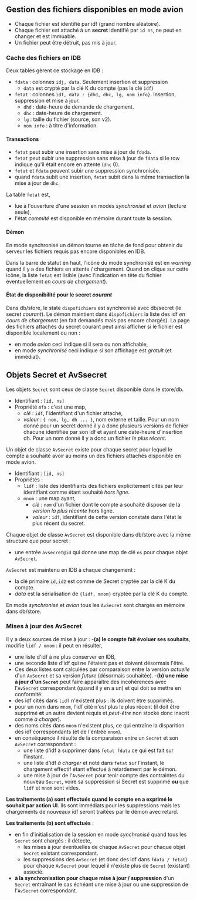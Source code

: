 ## Gestion des fichiers disponibles en mode avion
- Chaque fichier est identifié par idf (grand nombre aléatoire).
- Chaque fichier est attaché à un **secret** identifié par `id ns`, ne peut en changer et est immuable.
- Un fichier peut être détruit, pas mis à jour.

### Cache des fichiers en IDB
Deux tables gèrent ce stockage en IDB :
- `fdata` : colonnes `idj, data`. Seulement insertion et suppression
  - `data` est crypté par la clé K du compte (pas la clé `idf`)
- `fetat` : colonnes `idf, data : {dhd, dhc, lg, nom info}`. Insertion, suppression et mise à jour.
  - `dhd` : date-heure de demande de chargement.
  - `dhc` : date-heure de chargement.
  - `lg` : taille du fichier (source, son v2).
  - `nom info` : à titre d'information.

#### Transactions
- `fetat` peut subir une insertion sans mise à jour de `fdada`.
- `fetat` peut subir une suppression sans mise à jour de `fdata` si le row indique qu'il était encore en attente (`dhc` 0).
- `fetat` et `fdata` peuvent subir une suppression synchronisée.
- quand `fdata` subit une insertion, `fetat` subit dans la même transaction la mise à jour de `dhc`.

La table `fetat` est,
- lue à l'ouverture d'une session en modes _synchronisé_ et _avion_ (lecture seule),
- l'état _commité_ est disponible en mémoire durant toute la session.

#### Démon
En mode synchronisé un démon tourne en tâche de fond pour obtenir du serveur les fichiers requis pas encore disponibles en IDB.

Dans la barre de statut en haut, l'icône du mode synchronisé est en _warning_ quand il y a des fichiers en attente / chargement. Quand on clique sur cette icône, la liste `fetat` est lisible (avec l'indication en tête du fichier éventuellement _en cours de chargement_).

#### État de disponibilité pour le secret _courant_
Dans db/store, le state `dispofichiers` est synchronisé avec db/secret (le secret _courant_). Le démon maintient dans `dispofichiers` la liste des idf _en cours de chargement_ (en fait demandés mais pas encore chargés). La page des fichiers attachés du secret courant peut ainsi afficher si le fichier est disponible localement ou non :
- en mode _avion_ ceci indique si il sera ou non affichable,
- en mode _synchronisé_ ceci indique si son affichage est _gratuit_ (et immédiat).

## Objets Secret et AvSsecret
Les objets `Secret` sont ceux de classe `Secret` disponible dans le store/db.
- Identifiant : `[id, ns]`
- Propriété `mfa` : c'est une map,
  - _clé_ : `idf`, l'identifiant d'un fichier attaché,
  - _valeur_ : `{ nom, lg, dh ... }`, nom externe et taille. Pour un nom donné pour un secret donné il y a donc plusieurs versions de fichier chacune identifiée par son idf et ayant une date-heure d'insertion dh. Pour un nom donné il y a donc un fichier _le plus récent_.

Un objet de classe `AvSecret` existe pour chaque secret pour lequel le compte a souhaité avoir au moins un des fichiers attachés disponible en mode avion.
- Identifiant : `[id, ns]`
- Propriétés :
  - `lidf` : liste des identifiants des fichiers explicitement cités par leur identifiant comme étant souhaité _hors ligne_.
  - `mnom` : une map ayant,
    - _clé_ : `nom` d'un fichier dont le compte a souhaité disposer de la _version la plus récente_ hors ligne.
    - _valeur_ : `idf`, identifiant de cette version constaté dans l'état le plus récent du secret.

Chaque objet de classe `AvSecret` est disponible dans db/store avec la même structure que pour secret :
- une entrée `avsecret@id` qui donne une map de clé `ns` pour chaque objet `AvSecret`.

`AvSecret` est maintenu en IDB à chaque changement :
- la clé primaire `id,id2` est comme de Secret cryptée par la clé K du compte.
- _data_ est la sérialisation de `{lidf, mnom}` cryptée par la clé K du compte.

En mode _synchronisé_ et _avion_ tous les `AvSecret` sont chargés en mémoire dans db/store.

### Mises à jour des AvSecret
Il y a deux sources de mise à jour :
-**(a) le compte fait évoluer ses souhaits**, modifie `lidf / mnom` : il peut en résulter,
  - une liste d'idf à ne plus conserver en IDB,
  - une seconde liste d'idf qui ne l'étaient pas et doivent désormais l'être. 
  - Ces deux listes sont calculées par comparaison entre la version _actuelle_ d'un `AvSecret` et sa version _future_ (désormais souhaitée).
-**(b) une mise à jour d'un `Secret`** peut faire apparaître des incohérences avec l'`AvSecret` correspondant (quand il y en a un) et qui doit se mettre en conformité:
  - des idf cités dans `lidf` n'existent plus : ils doivent être supprimés.
  - pour un nom dans `mnom`, l'idf cité n'est plus le plus récent (il doit être supprimé **et** un autre devient requis et _peut-être_ non stocké donc inscrit comme _à charger_).
  - des noms cités dans `mnom` n'existent plus, ce qui entraîne la disparition des idf correspondants (et de l'entrée `mnom`).
  - en conséquence il résulte de la comparaison entre un `Secret` et son `AvSecret` correspondant :
    - une liste d'idf à supprimer dans `fetat fdata` ce qui est fait sur l'instant.
    - une liste d'idf _à charger_ et noté dans `fetat` sur l'instant, le chargement effectif étant effectué à retardement par le démon.
    - une mise à jour de l'`AvSecret` pour tenir compte des contraintes du nouveau `Secret`, voire sa suppression si Secret est supprimé **ou** que `lidf` et `mnom` sont vides.

**Les traitements (a) sont effectués quand le compte en a exprimé le souhait par action UI**. Ils sont immédiats pour les suppressions mais les chargements de nouveaux idf seront traitées par le démon avec retard.

**Les traitements (b) sont effectués** :
- en fin d'initialisation de la session en mode _synchronisé_ quand tous les `Secret` sont chargés : il détecte,
  - les mises à jour éventuelles de chaque `AvSecret` pour chaque objet `Secret` existant correspondant.
  - les suppressions des `AvSecret` (et donc des idf dans `fdata / fetat`) pour chaque `AvSecret` pour lequel il n'existe plus de `Secret` (existant) associé.
- **à la synchronisation pour chaque mise à jour / suppression** d'un `Secret` entraînant le cas échéant une mise à jour ou une suppression de l'`AvSecret` correspondant.

